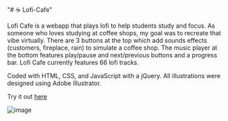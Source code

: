 "# ☕ Lofi-Cafe" 

Lofi Cafe is a webapp that plays lofi to help students study and focus. As someone who loves studying at coffee shops, my goal was to recreate that vibe virtually. There are 3 buttons at the top which add sounds effects (customers, fireplace, rain) to simulate a coffee shop. The music player at the bottom features play/pause and next/previous buttons and a progress bar. Lofi Cafe currently features 66 lofi tracks. 

Coded with HTML, CSS, and JavaScript with a jQuery. All illustrations were designed using Adobe Illustrator.

Try it out [here](https://loficafe-anniecai.netlify.app/)

![image](https://user-images.githubusercontent.com/63011927/181420736-ea04c686-1757-4c54-9d87-8a3efc84db41.png)
